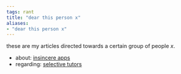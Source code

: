 ```yaml
---
tags: rant 
title: "dear this person x"
aliases:
- "dear this person x"
---
```


these are my articles directed towards a certain group of people *x*.

- about: [insincere apps](insincereApps.md)
- regarding: [selective tutors](selectiveTutors.md)